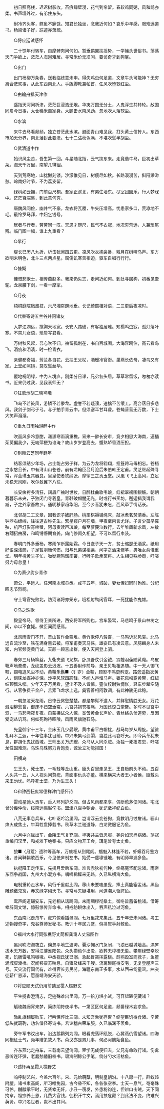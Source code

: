 <!-- { "loadSidebar": true } -->
　　初日照高楼，迟迟树影收。苔痕绿壁漫，花气到帘留。春软鸡同粥，风和鹊亦柔。书声墙外过，有弟住东头。

　　耐冷齐头客，鳏鱼不寐馀。知君长独坐，念我近何如？哀乐中年感，艰难远道书。杨梁诸子好，踪迹亦萧疏。

　　○将应廷试感怀

　　二十馀年付转车，自摩髀肉问何如。暂垂鹏翼扶摇势，一学蝇头世俗书。荡荡天门争欲上，茫茫人海岂难居。寻常米价无须问，要访奇才到狗屠。

　　○出门

　　出门杨柳万条春，送我临歧意未申。得失鸡虫何足道，文章牛头可能神？无穷离合悲欢事，从此东西南北人。手版脚靴兼帕首，任风吹堕软红尘。

　　○由输舟抵天津作

　　遥指天河问析津，茫茫巨浸浩无垠。华夷万国无分土，人鬼浮生共转轮。敌国同舟今日事，太仓稊米自家身。大鹏击水南风劲，忽地吹人落软尘。

　　○水滨

　　来牛去马看频频，独立苍茫此水滨。避面青山难见我，打头黄土信抟人。东西市舶无分界，南北藩封此要津。七十二沽秋色满，不堪吹鬓半胡尘。

　　○武清道中作

　　始识风尘苦，吾生第一回。斗星随北指，云气挟东来。走竟偕牛马，臣初出草莱。海天千万里，南望几徘徊。

　　天到荒寒地，山犹懒刻镂。沙濛惟见日，树瘦尽如秋。长路漫漫苦，斜阳渺渺愁。岭南好时节，不为荔支留。

　　绿树如云拥，门前百尺桐。吾家正溪北，有弟住墙东。尽室团圞乐，行人梦寐中。茫茫百端集，到此意何穷。

　　唐魏风同俭，幽并气不豪。龙衣将瓦覆，牛矢压墙高。忧患家多口，荒凉地不毛。最怜罗马拜，中妇乞钱号。

　　居者与行者，劳劳同一叹。天恩才咫尺，民气不衣冠，地况穷荒远，人兼琐尾残。临门图一幅，谁上九重看？

　　○早行

　　堤长已历八九折，析击犹闻四五更。凉风吹衣抱衾卧，残月在树啼乌声。东方欲明未明色，北斗三点两点星。腐儒饥寒苦相迫，驱车自唱行行行。

　　○慷慨

　　慷慨悲歌士，相传燕赵多。我来仍失志，走问近如何。到处寻屠狗，初番见橐驼。龙泉腰下剑，一看一摩挲。

　　○月夜

　　梧桐庭院凤凰枝，六尺湘帘踠地垂。长记绮窗相对语，二三更后夜凉时。

　　○代柬寄诗五兰谷并问诸友

　　入梦江湖远，撑胸天地宽。长安人踏破，有客独居难。短榻鸣虫寂，孤灯落叶寒。不禁儿女语，琐屑写君看。

　　万树秋风起，吾心吹不归。袖留孤刺在，书自百城围。大海容鸥住，高云看鸟飞。酒痕和泪渍，时一检青衣。

　　亲健都奇福，芳兰各自花，云扶王父杖，酒暧冷官衙。巢燕长依母，凄鸟又有家。上堂如照镜，莫叹鬓丝华。

　　覆地桐阴绿，中为人境庐。刚柔分日课，兄弟各头居。草草常留饭，匆匆亦读书。近来仍过我，见我衮师无？

　　○狂歌示胡二晓岑曦

　　飞鸟不若笯凤，游鳞不若豢龙。虚誉不若疑谤，速拙不苦缓工。高台落日多悲风。我剑子剑弓子弓。与子拍手青云中。但须塞耳甘耳聋。苍蝇营营无万数，下士大笑声滃滃。

　　○重九日雨独游醉中作

　　吹面风多冷意酣，潇潇寒雨滴重檐。宵来一醉长安市，竟夕相思大海南，遍插茱萸偏我少，无端萍梗为谁淹？故山岁岁登高去，蟹熟垆香酒压担。

　　○别赖云芝同年鹤年

　　结客须结少年场，占士能占男子祥，为云为龙将翱翔，担簦跨马毋相忘。苍梧之水悠且长，中有浔山山苍苍。前有龙翰臣吕月沧后朱伯韩王定甫。灵芝继起殊寻常，浑金璞玉其器良。皇皇使者铁纲张，摩挲三之贡玉堂。凤凰飞飞上高冈，立足未稳天风刚，吹尔敛翼下八荒。

　　长安纨袴多清狂，阔眉广袖时世妆，日醉杜曲歌韦娘，红裙翠襦围银觞。朝朝暮暮乐未央，子独闭门寻羲皇。青鞋破帽闇无光，时或行书买坊。邂逅揖我谓我臧，子之外家吾故乡。通明移家趋华阳，至今乡音犹未忘，西风牵手情话长。

　　北邻胡二工文章，因我识子摅肝肠。桃笙棋褥铺绳床，敲冰煮茗焚清香。左陈钟鼎右缥缃，往往道古称先生。繁星窥户月在墙，甲夜至丙言尤详。子言少孤早罹殃，机声灯影宵啼螿，阿母责读声琅琅，每至蓼莪泣数行。去年雏凤新求凰，左敖右翿招由房，和鸣锵锵期育姜。倚门停闾久相望，不可以留行束装。

　　春明门外多垂杨，寒雨乍断露始霜。今日送子天一方，贫士缩瑟无酒浆。祇用好语深浅商，子足暂刖庸何伤。归与兄弟谋稻粱，问字之酒束脩羊，男唯女俞懽重堂。明年槐黄举子忙，呦呦鹿鸣谐笙簧，行听子歌承筐将。人生相见殊参商，吁嗟努力毋怠皇！

　　○为萧少尉步青作

　　萧公，平远人。任河南永城县丞。咸丰五年，城破，妻女侄妇同时殉难。分祀昭忠节烈祠。

　　守土穹官先败北，防河诸将亦笼东。哦松射鸭闲官耳，一死犹能作鬼雄。

　　○乌之珠歌

　　毅皇帝马，领侍卫某所进，西安将军所购也。宫车晏驾，马悲鸣于景山林树之间，卒以不食毙。微臣闻而感焉。

　　北风雨雪门不开，景山暂作金粟堆。黄竹歌停八骏杳，一马鸣诉悲风哀。北马远自流沙至，铁花满身黑云被。将军甫奏天马徕，雄姿已有凌云意。凤臆麟身人未知，内官频促黄门试。天颜一顾喜出群，便入天闲登上驷。

　　春郊三月杨柳丝，九衢夹道飞龙旗，卧瓜吾仗引金钺，霓幢羽葆随黄麾。乌皮靴声地橐橐，龙纹盖影云迟迟。十五善射作前导，亲王贝勒相追随。中一天人御飞鞚，蹑电追风尘不动，黄鞯朱氎■〈钅穸〉金鞍，顾影不鸣更矜宠。路旁遥指衣黄人，侧睐龙媒神亦悚。沙平风软四蹄轻，不闻人声惟马声。银花佩帉露黄带，红绒结顶飘朱缨。少年天子万民看，望尘不及人皆惊。銮仪校尉独惆怅，轻车步辇空随行。从官争费千金产，苦索飞龙求上选。奚官善相阿敦调，有此神骏无此稳。

　　一朝忽泣天花雨，日惨云冥愁楚楚。都是攀髯不逮人，并鲜慰情胜无女。万花溅泪柳愁含，御床不扫空垂帘。六宫共抱苍梧痛，万国还惊白奈簪。多时不见宫中驾，一马悲嘶夜复夜。自蒙拂试众人惊，奚啻黄金长声价。青丝络头伏道旁，反因受宠丛讥骂。何如死殉待昭陵，风雨灵旗驰石马。

　　先皇御宇十三年，金床玉几少晏眠，黄巾甫平白帽扰，战马每岁从周旋。望骓礼拜木兰返，十年往事犹目前。中兴未集弓剑閟，岂独此马哀呼天。即今兵革犹未息，群胡化鬼扰西域。王师出关万虎貔，众马从人同杀贼。汝独一死报君恩，吁嗟龙性固难测。乌珠乌珠努力肯饱食，谅汝立功能报国！

　　田横岛

　　生王头，死士垄，一毛轻等丘山重。臣头百里走见王，王自趋前头不动。五百人头共一丘，人人视头问赘疣，背面事仇头亦羞。横来横来大者王小者侯，臣戴头来王勿忧。呜呼死士垄，乃为生王头！

　　○和钟西耘庶常德祥津门感怀诗

　　雷动星驰人贡车，舌人环列护爻闾。但占风雨都来享，偶断苞茅便问诸。宅北曾分羲仲命，绥南远赐赵佗书。盟津八百争朝会，犹记徵祥纪白鱼。

　　八荒无事息兵车，七叶讴吟洽里闾。岂谓浮云变苍狗，竟教明月蚀詹诸。骊山烽火成焦土，牛耳牲盘捧载书。秋草木兰驰道静，白龙微服记为鱼。

　　六月中兴赋出车，金陵王气复充闾。华夷共主皆思服，尧舜如天尚病诸。荡寇重编归汉里，和戎难下绝秦书。只应文物开王会，珥笔曾夸太史鱼。

　　狼■〈月荒〉遗种等高车，万族相从到尾闾。魑魅入林逢不若，虾蟆吞月鉴方诸。昔闻靺鞨歌西乐，今见佉庐制左书。始受一廛壕镜地，有明师早漏多鱼。

　　执梃降王走传车，先摛月爱后东闾。难言赤狄初何种，终痛庭坚祀忽诸。雨帝东西争战国，九州大小混方书。喁喁鹣鲽来无路，久已纵横海大鱼。

　　电制重轮走水车，风行千里献比闾。移山未要嗤愚叟，捧土真能塞孟诸。黑齿雕题徵鬼箓，赤文绿字诩天书。寻常弓矢疑堪用，闻道潮人驱鳄鱼。

　　鸾声阁道碾安车，元老相从话踦闾。未雨绸缪彻桑土，御冬旨蓄备桃诸。借筹幸辟同文馆，惊鼓惊传奔命书。相戒鲂鱮休出入，吞声私泣过河鱼。

　　东西南北走舟车，虎穴惊看插邑闾。七万里戎来集此，五千年史未闻诸。考工述物搜奇字，鬼谷尊师发秘书。教训十年民力盛，倘排犀手射鲸鱼。

　　○福州大水行同张樵野丈荫桓龚霭人丈易图作

　　黑风吹海海夜立，倏忽平地生波涛。囊沙拥水门急闭，飞浪已越城墙高。漂庐拔木无万数，安得江揵淮阳包。众头攒动乍出没，欲葬无椁栖无巢。攀崖绿壁幸脱死，饥肠雷吼鸣嗷嗷。中丞视氏犹已溺，急起冒突挥露桡。鸱鸮毁室商救子，鱼鳖满城资渡桥。况闻移粟苏喘息，自雍及绛来千艘。流离琐尾得安宅，无复登屋声三号。天灾流行国代有，难得官长劳民劳。海疆东南正多事，水从西来纷童谣。曲突徙薪广恩泽，愿亟靖海安天骄。

　　○将应顺天试仍用前韵呈霭人樵野丈

　　平生揽辔澄清志，足迹殊难出里闾。万一铅刀堪小试，可容韫匮便藏诸？

　　觚棱魏阙宵来梦，简练阴符夜半书。一第区区何足道，频番绿木妄求鱼。

　　辙乱旗翻屡败车，行吟憔悴比三闾。未知吾舌犹存否？终望臣饥得食诸。辛苦低头就羁靮，功名借径寄诗书。若论稽古荣车服，久已临渊不羡鱼。

　　旁午军书议出车，沿边鹅鹳列为闾。眼看虎落环瓯脱，心冀燕仇雪望诸。四海同袍征士气，频年赠策故人书。荷戈亦是男儿事，何必河鲂始食鱼。

　　齐东燕北走舟车，三载南云望倚闾。宦学无成便归去，父兄有命敢行诸。伤禽恶听连环弹，老蠢愁繙旧校书。碧海制鲸公手笔，倘分勺水活枯鱼。

　　○述怀再呈霭人樵野丈

　　呜呼制艺兴，今盖六百年。宋、元始萌蘖，明制皇朝沿。十八房一行，群蚁趋附膻。诸书束高阁，所习唯兔园，古今昏不知，各各张空拳。士天一息气，奄奄殊可怜。黼黻承平时，无贤幸无奸，小丑一窃发，外患粉钩连，但辨口击贼，天下同拘挛。祖宗养士恩，几费大官钱，徒积汗牛文，焉用扶危颠？到此法不变，终难兴英贤。中兴名世者，岂不出其间。

